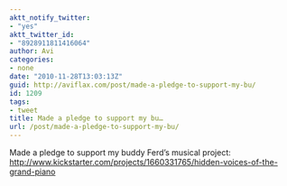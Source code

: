 ```yaml
---
aktt_notify_twitter:
- "yes"
aktt_twitter_id:
- "8928911811416064"
author: Avi
categories:
- none
date: "2010-11-28T13:03:13Z"
guid: http://aviflax.com/post/made-a-pledge-to-support-my-bu/
id: 1209
tags:
- tweet
title: Made a pledge to support my bu…
url: /post/made-a-pledge-to-support-my-bu/
---
```

Made a pledge to support my buddy Ferd&#8217;s musical project: <a href="http://www.kickstarter.com/projects/1660331765/hidden-voices-of-the-grand-piano" rel="nofollow">http://www.kickstarter.com/projects/1660331765/hidden-voices-of-the-grand-piano</a>